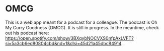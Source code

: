 # OMCG
This is a web app meant for a podcast for a colleague. The podcast is Oh My Curry Goodness (OMCG). It is still in progress. 
In the meantime, check out his podcast here: https://open.spotify.com/show/3BXqybNOCVXS0nfpAxLVFT?si=5a3cb6ed80804cbd&nd=1&dlsi=45d21a45dbc84914. 
